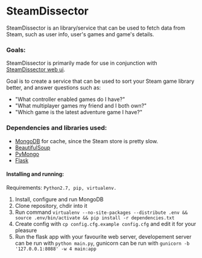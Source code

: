# SteamDissector

SteamDissector is an library/service that can be used to fetch data from Steam, such as user info, user's games and game's details.

### Goals:

SteamDissector is primarily made for use in conjunction with [SteamDissector web ui](https://github.com/zemm/steam-dissector-ui).

Goal is to create a service that can be used to sort your Steam game library better, and answer questions such as:
* "What controller enabled games do I have?"
* "What multiplayer games my friend and I both own?"
* "Which game is the latest adventure game I have?"

### Dependencies and libraries used:

* [MongoDB](http://www.mongodb.org/) for cache, since the Steam store is pretty slow.
* [BeautifulSoup](http://www.crummy.com/software/BeautifulSoup/)
* [PyMongo](https://github.com/mongodb/mongo-python-driver/)
* [Flask](http://flask.pocoo.org/)

#### Installing and running:

Requirements: `Python2.7, pip, virtualenv.`

1. Install, configure and run MongoDB
2. Clone repository, chdir into it
3. Run command `virtualenv --no-site-packages --distribute .env && source .env/bin/activate && pip install -r dependencies.txt`
4. Create config with `cp config.cfg.example config.cfg` and edit it for your pleasure
5. Run the flask app with your favourite web server, developement server can be run with `python main.py`, gunicorn can be run with `gunicorn -b '127.0.0.1:8088' -w 4 main:app`
